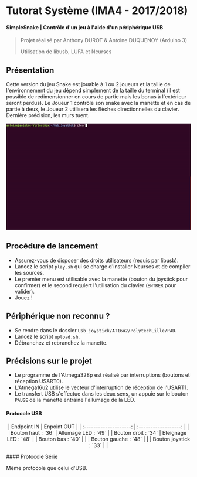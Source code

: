 # Tutorat Système (IMA4 - 2017/2018)

#### **SimpleSnake** | Contrôle d'un jeu à l'aide d'un périphérique USB 

> Projet réalisé par Anthony DUROT & Antoine DUQUENOY (Arduino 3)
>
> Utilisation de libusb, LUFA et Ncurses

## Présentation

Cette version du jeu Snake est jouable à 1 ou 2 joueurs et la taille de l'environnement du jeu dépend simplement de la taille du terminal (il est possible de redimensionner en cours de partie mais les bonus à l'extérieur seront perdus). Le Joueur 1 contrôle son snake avec la manette et en cas de partie à deux, le Joueur 2 utilisera les flèches directionnelles du clavier. Dernière précision, les murs tuent.


<p align="center">
  <img src="images/snake.gif"/>
</p>


## Procédure de lancement

- Assurez-vous de disposer des droits utilisateurs (requis par libusb).
- Lancez le script `play.sh` qui se charge d'installer Ncurses et de compiler les sources.
- Le premier menu est utilisable avec la manette (bouton du joystick pour confirmer) et le second requiert l'utilisation du clavier (`ENTRER` pour valider).
- Jouez !


## Périphérique non reconnu ?

* Se rendre dans le dossier `Usb_joystick/AT16u2/PolytechLille/PAD`.
* Lancez le script `upload.sh`.
* Débranchez et rebranchez la manette.


## Précisions sur le projet

* Le programme de l'Atmega328p est réalisé par interruptions (boutons et réception USART0).
* L'Atmega16u2 utilise le vecteur d'interruption de réception de l'USART1.
* Le transfert USB s'effectue dans les deux sens, un appuie sur le bouton `PAUSE` de la manette entraine l'allumage de la LED.


#### Protocole USB
<p align="center">
|      Endpoint IN       |     Enpoint OUT      |
| :--------------------: | :------------------: |
|   Bouton haut : `36`   | Allumage LED : `49`  |
|  Bouton droit : `34`   | Eteignage LED : `48` |
|   Bouton bas : `40`    |                      |
|  Bouton gauche : `48`  |                      |
| Bouton joystick : `33` |                      |
</p>
#### Protocole Série

Même protocole que celui d'USB.
